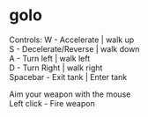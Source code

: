 # golo

Controls:
W - Accelerate 			| 	walk up  
S - Decelerate/Reverse 	| 	walk down  
A - Turn left 			| 	walk left  
D - Turn Right 			| 	walk right  
Spacebar - Exit tank 	| 	Enter tank  

Aim your weapon with the mouse  
Left click - Fire weapon  